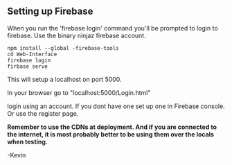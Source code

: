 ## Setting up Firebase

When you run the 'firebase login' command you'll be prompted to login to firebase. Use the binary ninjaz firebase account.

```
npm install --global -firebase-tools
cd Web-Interface
firebase login
firbase serve
```

This will setup a localhost on port 5000.

In your browser go to "localhost:5000/Login.html"

login using an account. If you dont have one set up one in Firebase console. Or use the register page.


**Remember to use the CDNs at deployment. And if you are connected to the internet, it is most probably better to be using them over the locals when testing.**

-Kevin
